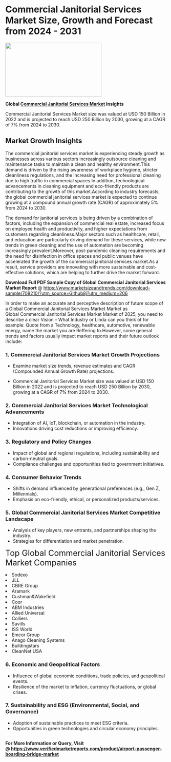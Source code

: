 <H1>Commercial Janitorial Services Market Size, Growth and Forecast from 2024 - 2031</H1><img class="aligncenter size-medium wp-image-584254" src="https://thirdeyenews.in/wp-content/uploads/2024/09/Global-Market-Research-300x168.jpeg" alt="" width="300" height="168" /><p><strong>Global&nbsp;<a href="https://www.marketsizeandtrends.com/download-sample/708210/?utm_source=Github8j?utm_medium=206">Commercial Janitorial Services Market</a> Insights</strong></p><p>Commercial Janitorial Services Market size was valued at USD 150 Billion in 2022 and is projected to reach USD 250 Billion by 2030, growing at a CAGR of 7% from 2024 to 2030.</p><p><h2>Market Growth Insights</h2> <p>The commercial janitorial services market is experiencing steady growth as businesses across various sectors increasingly outsource cleaning and maintenance tasks to maintain a clean and healthy environment.This demand is driven by the rising awareness of workplace hygiene, stricter cleanliness regulations, and the increasing need for professional cleaning due to high traffic in commercial spaces.In addition, technological advancements in cleaning equipment and eco-friendly products are contributing to the growth of this market.According to industry forecasts, the global commercial janitorial services market is expected to continue growing at a compound annual growth rate (CAGR) of approximately 5% from 2024 to 2030.</p> <p>The demand for janitorial services is being driven by a combination of factors, including the expansion of commercial real estate, increased focus on employee health and productivity, and higher expectations from customers regarding cleanliness.Major sectors such as healthcare, retail, and education are particularly driving demand for these services, while new trends in green cleaning and the use of automation are becoming increasingly prevalent.Moreover, post-pandemic cleaning requirements and the need for disinfection in office spaces and public venues have accelerated the growth of the commercial janitorial services market.As a result, service providers are innovating with more sustainable and cost-effective solutions, which are helping to further drive the market forward.</p> <p><span class=""><strong>Download Full PDF Sample Copy of Global Commercial Janitorial Services Market Report</strong> @ <a href="https://www.marketsizeandtrends.com/download-sample/708210/?utm_source=Github8j?utm_medium=206" target="_blank">https://www.marketsizeandtrends.com/download-sample/708210/?utm_source=Github8j?utm_medium=206</a></span></p><p>In order to make an accurate and perceptive description of future scope of a Global&nbsp;Commercial Janitorial Services Market Market as Global&nbsp;Commercial Janitorial Services Market Market of 2025, you need to describe a clear Vision &ndash; What Industry or Linda can you think of for example: Quote from a Technology, healthcare, automotive, renewable energy, name the market you are Reffering to.However, some general trends and factors usually impact market reports and their future outlook include:</p><h3>1.&nbsp;<strong>Commercial Janitorial Services Market Growth Projections</strong></h3><ul><li>Examine market size trends, revenue estimates and CAGR (Compounded Annual Growth Rate) projections.</li><li><p>Commercial Janitorial Services Market size was valued at USD 150 Billion in 2022 and is projected to reach USD 250 Billion by 2030, growing at a CAGR of 7% from 2024 to 2030.</p></li></ul><h3>2.&nbsp;<strong>Commercial Janitorial Services Market Technological Advancements</strong></h3><ul><li>Integration of AI, IoT, blockchain, or automation in the industry.</li><li>Innovations driving cost reductions or improving efficiency.</li></ul><h3>3.&nbsp;<strong>Regulatory and Policy Changes</strong></h3><ul><li>Impact of global and regional regulations, including sustainability and carbon-neutral goals.</li><li>Compliance challenges and opportunities tied to government initiatives.</li></ul><h3>4.&nbsp;<strong>Consumer Behavior Trends</strong></h3><ul><li>Shifts in demand influenced by generational preferences (e.g., Gen Z, Millennials).</li><li>Emphasis on eco-friendly, ethical, or personalized products/services.</li></ul><h3>5.&nbsp;<strong>Global Commercial Janitorial Services Market Competitive Landscape</strong></h3><ul><li>Analysis of key players, new entrants, and partnerships shaping the industry.</li><li>Strategies for differentiation and market penetration.</li></ul><p data-pm-slice="1 1 []"><span style="color: inherit; font-family: inherit; font-size: 25px;">Top Global Commercial Janitorial Services Market Companies</span></p><div class="" data-test-id=""><p><li>Sodexo</li><li> JLL</li><li> CBRE Group</li><li> Aramark</li><li> Cushman&Wakefield</li><li> Coor</li><li> ABM Industries</li><li> Allied Universal</li><li> Colliers</li><li> Savills</li><li> ISS World</li><li> Emcor Group</li><li> Anago Cleaning Systems</li><li> Buildingstars</li><li> CleanNet USA</li></p></div><h3>6.&nbsp;<strong>Economic and Geopolitical Factors</strong></h3><ul><li>Influence of global economic conditions, trade policies, and geopolitical events.</li><li>Resilience of the market to inflation, currency fluctuations, or global crises.</li></ul><h3>7.&nbsp;<strong>Sustainability and ESG (Environmental, Social, and Governance)</strong></h3><ul><li>Adoption of sustainable practices to meet ESG criteria.</li><li>Opportunities in green technologies and circular economy principles.</li></ul><h2><strong style="font-size: 14px;">For More Information or Query, Visit @&nbsp;</strong><a style="background-color: #ffffff; font-size: 14px;" href="https://www.marketsizeandtrends.com/report/commercial-janitorial-services-market/" target="_blank">https://www.verifiedmarketreports.com/product/airport-passenger-boarding-bridge-market</a></h2>